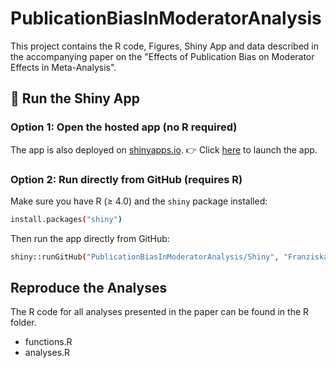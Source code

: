 # PublicationBiasInModeratorAnalysis
This project contains the  R code, Figures, Shiny App and data described in the accompanying 
paper on the "Effects of Publication Bias on Moderator Effects in Meta-Analysis".

## 🚀 Run the Shiny App
### Option 1: Open the hosted app (no R required)

The app is also deployed on [shinyapps.io](https://www.shinyapps.io/?utm_source=chatgpt.com).
👉 Click [here]() to launch the app.


### Option 2: Run directly from GitHub (requires R)
Make sure you have R (≥ 4.0) and the `shiny` package installed:

```bash
install.packages("shiny")
```
Then run the app directly from GitHub:

```bash
shiny::runGitHub("PublicationBiasInModeratorAnalysis/Shiny", "FranziskaRuffer")
```
## Reproduce the Analyses 
The R code for all analyses presented in the paper can be found in the R folder. 
* functions.R
* analyses.R

